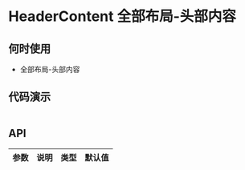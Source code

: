# HeaderContent 全部布局-头部内容

## 何时使用
- 全部布局-头部内容

## 代码演示

```js

```

## API

| 参数 | 说明 | 类型 | 默认值 |
| --- | --- | --- | --- |
